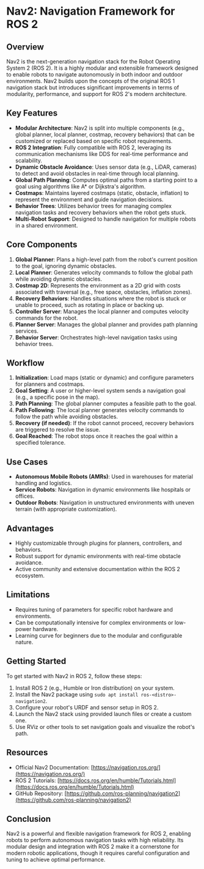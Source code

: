 # Nav2: Navigation Framework for ROS 2

## Overview
Nav2 is the next-generation navigation stack for the Robot Operating System 2 (ROS 2). It is a highly modular and extensible framework designed to enable robots to navigate autonomously in both indoor and outdoor environments. Nav2 builds upon the concepts of the original ROS 1 navigation stack but introduces significant improvements in terms of modularity, performance, and support for ROS 2's modern architecture.

## Key Features
- **Modular Architecture**: Nav2 is split into multiple components (e.g., global planner, local planner, costmap, recovery behaviors) that can be customized or replaced based on specific robot requirements.
- **ROS 2 Integration**: Fully compatible with ROS 2, leveraging its communication mechanisms like DDS for real-time performance and scalability.
- **Dynamic Obstacle Avoidance**: Uses sensor data (e.g., LiDAR, cameras) to detect and avoid obstacles in real-time through local planning.
- **Global Path Planning**: Computes optimal paths from a starting point to a goal using algorithms like A* or Dijkstra's algorithm.
- **Costmaps**: Maintains layered costmaps (static, obstacle, inflation) to represent the environment and guide navigation decisions.
- **Behavior Trees**: Utilizes behavior trees for managing complex navigation tasks and recovery behaviors when the robot gets stuck.
- **Multi-Robot Support**: Designed to handle navigation for multiple robots in a shared environment.

## Core Components
1. **Global Planner**: Plans a high-level path from the robot's current position to the goal, ignoring dynamic obstacles.
2. **Local Planner**: Generates velocity commands to follow the global path while avoiding dynamic obstacles.
3. **Costmap 2D**: Represents the environment as a 2D grid with costs associated with traversal (e.g., free space, obstacles, inflation zones).
4. **Recovery Behaviors**: Handles situations where the robot is stuck or unable to proceed, such as rotating in place or backing up.
5. **Controller Server**: Manages the local planner and computes velocity commands for the robot.
6. **Planner Server**: Manages the global planner and provides path planning services.
7. **Behavior Server**: Orchestrates high-level navigation tasks using behavior trees.

## Workflow
1. **Initialization**: Load maps (static or dynamic) and configure parameters for planners and costmaps.
2. **Goal Setting**: A user or higher-level system sends a navigation goal (e.g., a specific pose in the map).
3. **Path Planning**: The global planner computes a feasible path to the goal.
4. **Path Following**: The local planner generates velocity commands to follow the path while avoiding obstacles.
5. **Recovery (if needed)**: If the robot cannot proceed, recovery behaviors are triggered to resolve the issue.
6. **Goal Reached**: The robot stops once it reaches the goal within a specified tolerance.

## Use Cases
- **Autonomous Mobile Robots (AMRs)**: Used in warehouses for material handling and logistics.
- **Service Robots**: Navigation in dynamic environments like hospitals or offices.
- **Outdoor Robots**: Navigation in unstructured environments with uneven terrain (with appropriate customization).

## Advantages
- Highly customizable through plugins for planners, controllers, and behaviors.
- Robust support for dynamic environments with real-time obstacle avoidance.
- Active community and extensive documentation within the ROS 2 ecosystem.

## Limitations
- Requires tuning of parameters for specific robot hardware and environments.
- Can be computationally intensive for complex environments or low-power hardware.
- Learning curve for beginners due to the modular and configurable nature.

## Getting Started
To get started with Nav2 in ROS 2, follow these steps:
1. Install ROS 2 (e.g., Humble or Iron distribution) on your system.
2. Install the Nav2 package using `sudo apt install ros-<distro>-navigation2`.
3. Configure your robot's URDF and sensor setup in ROS 2.
4. Launch the Nav2 stack using provided launch files or create a custom one.
5. Use RViz or other tools to set navigation goals and visualize the robot's path.

## Resources
- Official Nav2 Documentation: [https://navigation.ros.org/](https://navigation.ros.org/)
- ROS 2 Tutorials: [https://docs.ros.org/en/humble/Tutorials.html](https://docs.ros.org/en/humble/Tutorials.html)
- GitHub Repository: [https://github.com/ros-planning/navigation2](https://github.com/ros-planning/navigation2)

## Conclusion
Nav2 is a powerful and flexible navigation framework for ROS 2, enabling robots to perform autonomous navigation tasks with high reliability. Its modular design and integration with ROS 2 make it a cornerstone for modern robotic applications, though it requires careful configuration and tuning to achieve optimal performance.
